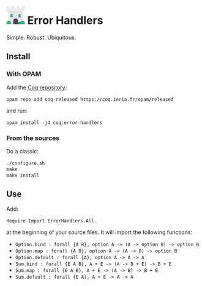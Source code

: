 # ![Logo](https://raw.githubusercontent.com/clarus/icons/master/castle-48.png) Error Handlers
Simple. Robust. Ubiquitous.

## Install
### With OPAM
Add the [Coq repository](http://coq.io/opam/):

    opam repo add coq-released https://coq.inria.fr/opam/released

and run:

    opam install -j4 coq:error-handlers

### From the sources
Do a classic:

    ./configure.sh
    make
    make install

## Use
Add:

    Require Import ErrorHandlers.All.

at the beginning of your source files. It will import the following functions:

* `Option.bind : forall {A B}, option A -> (A -> option B) -> option B`
* `Option.map : forall {A B}, option A -> (A -> B) -> option B`
* `Option.default : forall {A}, option A -> A -> A`
* `Sum.bind : forall {E A B}, A + E -> (A -> B + E) -> B + E`
* `Sum.map : forall {E A B}, A + E -> (A -> B) -> B + E`
* `Sum.default : forall {E A}, A + E -> A -> A`
